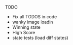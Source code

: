 TODO

- Fix all TODOS in code
- wanky image loadin
- Winning state
- High Score
- state tests (load diff states)